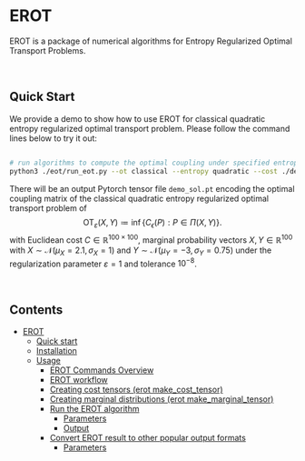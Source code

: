 # EROT
EROT is a package of numerical algorithms for Entropy Regularized Optimal Transport Problems.

</br>

## Quick Start
We provide a demo to show how to use EROT for classical quadratic entropy regularized optimal transport problem. Please follow the command lines below to try it out:

```bash

# run algorithms to compute the optimal coupling under specified entropic regularization.
python3 ./eot/run_eot.py --ot classical --entropy quadratic --cost ./demo/C.pt --marginal ./demo/X.pt ./demo/Y.pt --epsilon 1 --num_iter 50000 --error 1e-8 --out demo_sol.pt
```
There will be an output Pytorch tensor file `demo_sol.pt` encoding the optimal coupling matrix of the classical quadratic entropy regularized optimal transport problem of
$$
\mathrm{OT}_{\varepsilon}(X,Y) \coloneqq \inf \{ C_\epsilon(P) : P\in\Pi(X,Y)\}. 
$$
with Euclidean cost $C \in \mathbb{R}^{100\times 100}$, marginal probability vectors $X,Y \in \mathbb{R}^{100}$ with $X \sim \mathcal{N}(\mu_X=2.1,\sigma_X=1)$ and $Y \sim \mathcal{N}(\mu_Y=-3, \sigma_Y=0.75)$ under the regularization parameter $\varepsilon = 1$ and tolerance $10^{-8}$.

</br>

## Contents

- [EROT](#erot)
   * [Quick start](#quick-start)
   * [Installation](#installation)
   * [Usage](#usage)
      + [EROT Commands Overview](#yacht-commands-overview)
      + [EROT workflow](#yacht-workflow)
      + [Creating cost tensors (erot make_cost_tensor)](#creating-sketches-of-your-reference-database-genomes-yacht-sketch-ref)
      + [Creating marginal distributions (erot make_marginal_tensor)](#creating-sketches-of-your-sample-yacht-sketch-sample)
      + [Run the EROT algorithm](#run-the-yacht-algorithm-yacht-run)
         - [Parameters](#parameters-1)
         - [Output](#output-1)
      + [Convert EROT result to other popular output formats](#convert-yacht-result-to-other-popular-output-formats-yacht-convert)
         - [Parameters](#parameters-2)